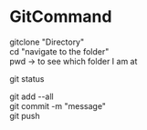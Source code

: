 # GitCommand
gitclone "Directory" <br />
cd "navigate to the folder" <br />
pwd -> to see   which folder I am at <br />

git status <br />

git add --all <br />
git commit -m "message" <br />
git push <br />
